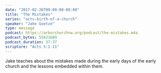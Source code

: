 ```yaml
---
date: "2017-02-26T09:00:00-08:00"
title: "The Mistakes"
series: "acts-birth-of-a-church"
speaker: "Jake Goetze"
type: message
podcast: https://arborchurchnw.org/podcast/the-mistakes.m4a
podcast_bytes: 55621689
podcast_duration: 37:37
scripture: "Acts 5:1-11"
---
```


Jake teaches about the mistakes made during the early days of the early church and the lessons embedded within them.

